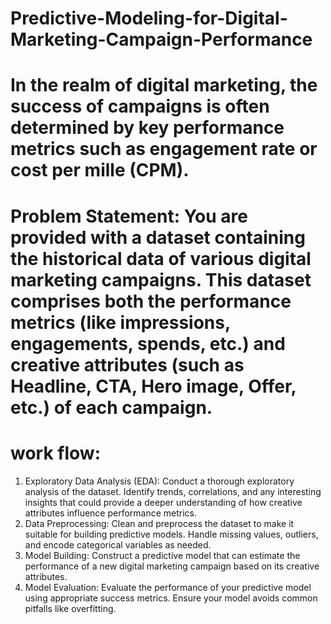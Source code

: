 # Predictive-Modeling-for-Digital-Marketing-Campaign-Performance
# In the realm of digital marketing, the success of campaigns is often determined by key performance metrics such as engagement rate or cost per mille (CPM).


# Problem Statement: You are provided with a dataset containing the historical data of various digital marketing campaigns. This dataset comprises both the performance metrics (like impressions, engagements, spends, etc.) and creative attributes (such as Headline, CTA, Hero image, Offer, etc.) of each campaign.


# work flow:

1.	Exploratory Data Analysis (EDA): Conduct a thorough exploratory analysis of the dataset. Identify trends, correlations, and any interesting insights that could provide a deeper understanding of how creative attributes influence performance metrics.
2.	Data Preprocessing: Clean and preprocess the dataset to make it suitable for building predictive models. Handle missing values, outliers, and encode categorical variables as needed.
3.	Model Building: Construct a predictive model that can estimate the performance of a new digital marketing campaign based on its creative attributes.
4.	Model Evaluation: Evaluate the performance of your predictive model using appropriate success metrics. Ensure your model avoids common pitfalls like overfitting.


